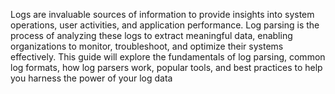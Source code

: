 Logs are invaluable sources of information to provide insights into system operations, user activities, and application performance. Log parsing is the process of analyzing these logs to extract meaningful data, enabling organizations to monitor, troubleshoot, and optimize their systems effectively. This guide will explore the fundamentals of log parsing, common log formats, how log parsers work, popular tools, and best practices to help you harness the power of your log data
